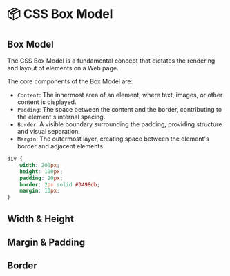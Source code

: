 # 📦 CSS Box Model

## Box Model

The CSS Box Model is a fundamental concept that dictates the rendering and layout of elements on a Web page.

The core components of the Box Model are:
- `Content`: The innermost area of an element, where text, images, or other content is displayed.
- `Padding`: The space between the content and the border, contributing to the element's internal spacing.
- `Border`: A visible boundary surrounding the padding, providing structure and visual separation.
- `Margin`: The outermost layer, creating space between the element's border and adjacent elements.

```css
div {
	width: 200px;
	height: 100px;
	padding: 20px;
	border: 2px solid #3498db;
	margin: 10px;
}
```

## Width & Height

## Margin & Padding

## Border